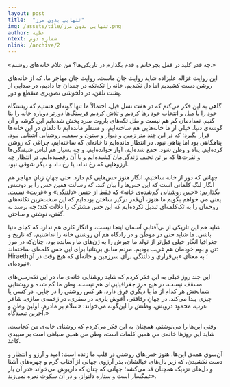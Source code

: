```yaml
---
layout: post
title:  "تنهایی بدون مرز"
img: /assets/tile/تنهایی بدون مرز.png
author: عطیه
ntext: شماره دوم
nlink: /archive/2
---
```


«چه قدر کلید در قفل بچرخانم و قدم بگذارم در تاریکی‌ها؟ من غلام خانه‌های روشنم.»

این روایت غزاله علیزاده شاید روایت جان ماست، روایت جان مهاجر ما، که از خانه‌های روشن دست کشیدیم اما دل نکندیم. خانه را تکه‌تکه در چمدان جا دادیم، در صدایی از پشت تلفن، در دلخوشی تصویری منقطع و دور.

گاهی به این فکر می‌کنم که در هفت نسل قبل، احتمالاً ما‌ تنها گونه‌ای هستیم که زیستگاه خود را با میل و انتخاب خود رها کردیم و تلاش کردیم فرسنگ‌ها دورتر دوباره خانه را بنا کنیم. تعدادمان کم هم نیست و مثل تکه‌های باروت سرد پخش شده‌ایم این گوشه ‌و آن گوشه‌ی دنیا. خیلی از ما خانه‌هایی هم ساخته‌ایم، و منتظر مانده‌ایم تا دلمان در این خانه‌ها قرار بگیرد؛ که در این چند متر زمین و دیوار و ستون و سقف، روشنایی آشنایی نبود. پناهگاهی بود اما پناهی نبود. در انتظار مانده‌ایم تا خانه‌ای که ساخته‌ایم، چراغی که روشن کرده‌ایم، پناه و وطن شود. جمع شده‌ایم، آواز خوانده‌ایم، و چه بسیار هم لباس شیفتگی‌ها و‌ نفرت‌ها که بر تن نحیف زندگی‌مان کشیده‌ایم و با آن رقصیده‌ایم. در انتظار چه آرزوهایی که رخ نداد، یا رخ داد و دیگر شوقی نبود.

جهانی که دور از خانه ساختیم، انگار هنوز حس‌‌هایی کم دارد. حتی جهانِ زبانِ مهاجر هم انگار لنگ کلماتی است که این حس‌ها را بیان کند، که رسالت همین حس را بر دوشش بگذاریم: «حس روشنایی گم‌شده‌ی خانه» که فقط از جنس «دلتنگی» و «غربت» نیست. یعنی می خواهم بگویم ما هنوز، آن‌قدر درگیر ساختن بوده‌ایم که این سخت‌ترین تکانه‌های روحمان را به تک‌کلمه‌ای تبدیل نکرده‌ایم که این حس مشترک را دلالت کند؛ چه برسد به گفتن، نوشتن و ساختن.

شاید هم این تاریکی از بی‌آفتابیِ آسمان اینجا نیست، و انگار کاری هم ندارد که کجای دنیا باشی. ما شاید حتی در موطن و در زادگاه هم آن روشنی خانه را نداشتیم، که تاریخ و جغرافیا انگار خیلی قبل‌تر از تولد ما جبرش را به ژن‌های ما رسانده بود، چنان‌که در مرز تن و بوم خودمان هم غریب بودیم. مردم سابق بریتانیا برای این حس کلمه‌ای ساخته‌اند: Hiraeth؛ به معنای «بی‌قراری و دلتنگی برای سرزمین و خانه‌ای که هیچ وقت در آن نبوده‌ای».

این چند روز خیلی به این فکر کردم که شاید روشنایی خانه‌ی ما، در این تکه‌زمین‌های مسقف نیست، در هیچ مرز جغرافیایی‌ای هم نیست. وطن ما گم شده و روشناییِ شفابخش هر کدام از ما با دیگری فرق دارد. هر کس روشنی را در جایی، در کسی یا چیزی پیدا می‌کند. در جهانِ رفاقتی، آغوش یاری، در سفری، در زخمه‌ی سازی. شاعر عرب، محمود درویش، وطنش را این‌گونه می‌خواند: «سلام بر مادرم، اولین وطن و آخرین تبعیدگاه.»

وقتی این‌ها را می‌نوشتم، همچنان به این فکر می‌‌کردم که روشنا‌ی خانه‌ی من کجاست. شاید این روزها خانه‌ی من همین کلمات است، وطن من همین سیاهی است بر سپیدیِ کاغذ.

آن‌سوی همه‌ی این‌ها، هنوز حس‌های روشنی در قلب ما زنده است: امید و آرزو و انتظار و دست نکشیدن، که زیر بال‌های خیالشان، بذر آرزوی جهانی از آفتاب گرم و چهره‌‌های آشنا و دل‌های نزدیک همچنان قد می‌کشد؛ جهانی که چنان که داریوش می‌خواند «در آن یار غمگسار است و ستاره دلنواز، و در آن سکوت نعره نمی‌زند».

